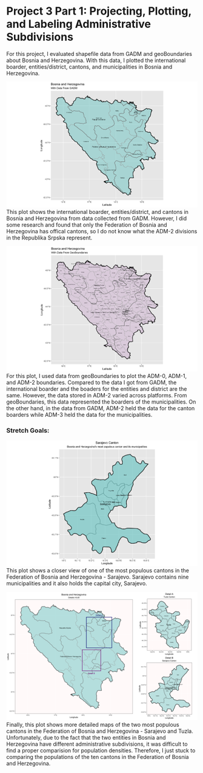 # Project 3 Part 1: Projecting, Plotting, and Labeling Administrative Subdivisions

For this project, I evaluated shapefile data from GADM and geoBoundaries about Bosnia and Herzegovina. With this data, I plotted the international boarder, entities/district, cantons, and municipalities in Bosnia and Herzegovina.

![](gadmbihplot.png)
This plot shows the international boarder, entities/district, and cantons in Bosnia and Herzegovina from data collected from GADM. However, I did some research and found that only the Federation of Bosnia and Herzegovina has offical cantons, so I do not know what the ADM-2 divisions in the Republika Srpska represent. 

![](bihplot.png)
For this plot, I used data from geoBoundaries to plot the ADM-0, ADM-1, and ADM-2 boundaries. Compared to the data I got from GADM, the international boarder and the boaders for the entities and district are the same. However, the data stored in ADM-2 varied across platforms. From geoBoundaries, this data represented the boarders of the municipalities. On the other hand, in the data from GADM, ADM-2 held the data for the canton boarders while ADM-3 held the data for the municipalities.

### Stretch Goals:

![](sarajevoplot.png)
This plot shows a closer view of one of the most populous cantons in the Federation of Bosnia and Herzegovina - Sarajevo. Sarajevo contains nine municipalities and it also holds the capital city, Sarajevo.

![](details.png)
Finally, this plot shows more detailed maps of the two most populous cantons in the Federation of Bosnia and Herzegovina - Sarajevo and Tuzla. Unfortunately, due to the fact that the two entities in Bosnia and Herzegovina have different administrative subdivisions, it was difficult to find a proper comparision for population densities. Therefore, I just stuck to comparing the populations of the ten cantons in the Federation of Bosnia and Herzegovina.
